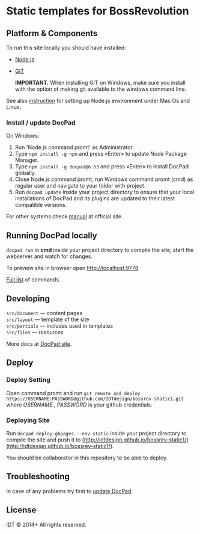 # Static templates for BossRevolution

## Platform & Components

To run this site locally you should have installed:

* [Node.js](http://nodejs.org/)

* [GIT](http://git-scm.com/download)

    **IMPORTANT.** When installing GIT on Windows, make sure you install with the option of making git available to the windows command line.

See also [instruction](http://bevry.me/learn/node-install) for setting up Node.js environment under Mac Os and Linux.

### Install / update DocPad

On Windows:

1. Run 'Node.js command promt' as Administrator.  
2. Type `npm install -g npm` and press «Enter» to update Node Package Manager.
3. Type `npm install -g docpad@6.63` and press «Enter» to install DocPad globally.
4. Close Node.js command promt, run Windows command promt (cmd) as regular user and navigate to your folder with project.
5. Run `docpad update` inside your project directory to ensure that your local installations of DocPad and its plugins are updated to their latest compatible versions.

For other systems check [manual](http://docpad.org/docs/install) at official site.

## Running DocPad locally

`docpad run` in **cmd** inside your project directory to compile the site, start the webserver and watch for changes.

To preview site in browser open [http://localhost:9778](http://localhost:9778)

[Full list](http://docpad.org/docs/cli) of commands.

## Developing

`src/document` — content pages  
`src/layout`   — template of the site  
`src/partials` — includes used in templates  
`src/files`    — resources

More docs at [DocPad site](http://docpad.org/docs/overview).

## Deploy

### Deploy Setting

Open command promt and run `git remote add deploy https://USERNAME:PASSWORD@github.com/IDTdesign/bossrev-static1.git` where *USERNAME* , *PASSWORD* is your github credentials.

### Deploying Site

Run `docpad deploy-ghpages --env static` inside your project directory to compile the site and push it to [http://idtdesign.github.io/bossrev-static1/](http://idtdesign.github.io/bossrev-static1/).

You should be collaborator in this repository to be able to deploy.

## Troubleshooting

In case of any problems try first to [update DocPad](#install--update-docpad).


## License
IDT &copy; 2014+ All rights reserved.
